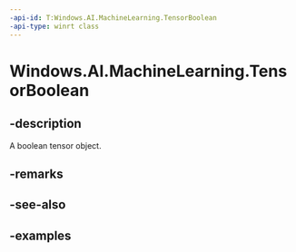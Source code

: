 ```yaml
---
-api-id: T:Windows.AI.MachineLearning.TensorBoolean
-api-type: winrt class
---
```


<!-- Class syntax.
public class TensorBoolean : ILearningModelFeatureValue, ITensor
-->

# Windows.AI.MachineLearning.TensorBoolean

## -description
A boolean tensor object.
## -remarks

## -see-also

## -examples
